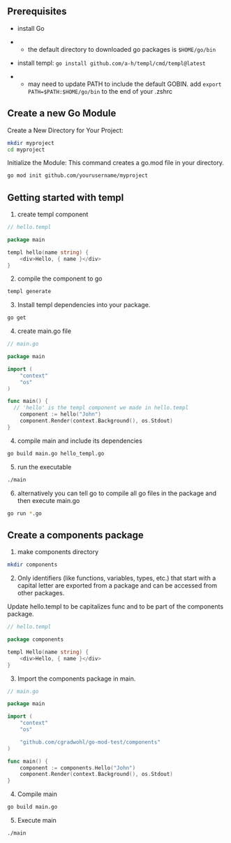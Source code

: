 ## Prerequisites

- install Go
- - the default directory to downloaded go packages is `$HOME/go/bin`

- install templ: `go install github.com/a-h/templ/cmd/templ@latest`
- - may need to update PATH to include the default GOBIN. add `export PATH=$PATH:$HOME/go/bin` to the end of your .zshrc

## Create a new Go Module

Create a New Directory for Your Project:

```bash
mkdir myproject
cd myproject
```

Initialize the Module:
This command creates a go.mod file in your directory.

```bash
go mod init github.com/yourusername/myproject
```

## Getting started with templ

1. create templ component

```go
// hello.templ

package main

templ hello(name string) {
	<div>Hello, { name }</div>
}
```

2. compile the component to go

```bash
templ generate
```

3. Install templ dependencies into your package.

```bash
go get
```

4. create main.go file

```go
// main.go

package main

import (
	"context"
	"os"
)

func main() {
  // 'hello' is the templ component we made in hello.templ
	component := hello("John")
	component.Render(context.Background(), os.Stdout)
}
```

4. compile main and include its dependencies

```bash
go build main.go hello_templ.go
```

5. run the executable

```bash
./main
```

6. alternatively you can tell go to compile all go files in the package and then execute main.go

```bash
go run *.go
```

## Create a components package

1. make components directory

```bash
mkdir components
```

2. Only identifiers (like functions, variables, types, etc.) that start with a capital letter are exported from a package and can be accessed from other packages.

Update hello.templ to be capitalizes func and to be part of the components package.

```go
// hello.templ

package components

templ Hello(name string) {
	<div>Hello, { name }</div>
}
```

3. Import the components package in main.

```go
// main.go

package main

import (
	"context"
	"os"

	"github.com/cgradwohl/go-mod-test/components"
)

func main() {
	component := components.Hello("John")
	component.Render(context.Background(), os.Stdout)
}
```

4. Compile main

```bash
go build main.go
```

5. Execute main

```
./main
```
